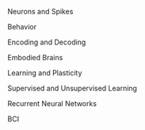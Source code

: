 Neurons and Spikes

Behavior

Encoding and Decoding

Embodied Brains

Learning and Plasticity

Supervised and Unsupervised Learning

Recurrent Neural Networks

BCI

